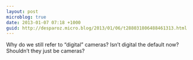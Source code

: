 ```yaml
---
layout: post
microblog: true
date: 2013-01-07 07:18 +1000
guid: http://desparoz.micro.blog/2013/01/06/t288031806488461313.html
---
```

Why do we still refer to “digital” cameras? Isn’t digital the default now? Shouldn’t they just be cameras?
